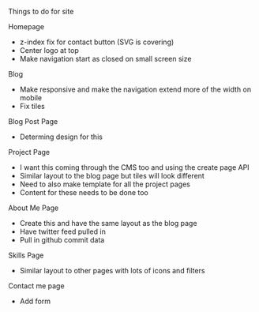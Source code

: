 Things to do for site

Homepage
- z-index fix for contact button (SVG is covering)
- Center logo at top
- Make navigation start as closed on small screen size

Blog
- Make responsive and make the navigation extend more of the width on mobile
- Fix tiles

Blog Post Page
- Determing design for this

Project Page
- I want this coming through the CMS too and using the create page API
- Similar layout to the blog page but tiles will look different
- Need to also make template for all the project pages
- Content for these needs to be done too

About Me Page
- Create this and have the same layout as the blog page
- Have twitter feed pulled in
- Pull in github commit data

Skills Page 
- Similar layout to other pages with lots of icons and filters

Contact me page 
- Add form


